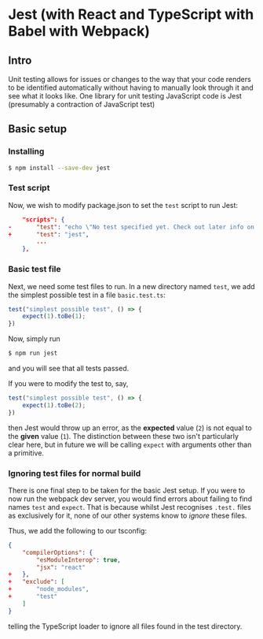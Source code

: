 # Jest (with React and TypeScript with Babel with Webpack)

## Intro

Unit testing allows for issues or changes to the way that your code renders to be identified automatically without having to manually look through it and see what it looks like.
One library for unit testing JavaScript code is Jest (presumably a contraction of JavaScript test)

## Basic setup

### Installing

```bash
$ npm install --save-dev jest
```

### Test script

Now, we wish to modify package.json to set the `test` script to run Jest:

```json
    "scripts": {
-       "test": "echo \"No test specified yet. Check out later info on jest.\" && exit 1",
+       "test": "jest",
        ...
    },
```

### Basic test file

Next, we need some test files to run.
In a new directory named `test`, we add the simplest possible test in a file `basic.test.ts`:

```js
test("simplest possible test", () => {
    expect(1).toBe(1);
})
```

Now, simply run 

```bash
$ npm run jest
```

and you will see that all tests passed.

If you were to modify the test to, say,

```js
test("simplest possible test", () => {
    expect(1).toBe(2);
})
```

then Jest would throw up an error, as the __expected__ value (`2`) is not equal to the __given__ value (`1`).
The distinction between these two isn't particularly clear here, but in future we will be calling `expect` with arguments other than a primitive.

### Ignoring test files for normal build

There is one final step to be taken for the basic Jest setup.
If you were to now run the webpack dev server, you would find errors about failing to find names `test` and `expect`.
That is because whilst Jest recognises `.test.` files as exclusively for it, none of our other systems know to _ignore_ these files.

Thus, we add the following to our tsconfig:

```json
{
    "compilerOptions": {
        "esModuleInterop": true,
        "jsx": "react"
+   },
+   "exclude": [
+       "node_modules",
+       "test"
    ]
}
```

telling the TypeScript loader to ignore all files found in the test directory.
